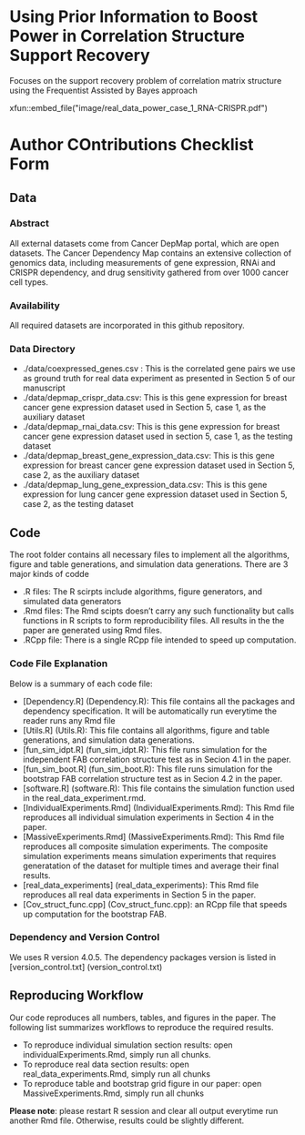# Using Prior Information to Boost Power in Correlation Structure Support Recovery
Focuses on the support recovery problem of correlation matrix structure using the Frequentist Assisted by Bayes approach

xfun::embed_file("image/real_data_power_case_1_RNA-CRISPR.pdf")

# Author COntributions Checklist Form

## Data

### Abstract
All external datasets come from Cancer DepMap portal, which are open datasets. The Cancer Dependency Map contains an extensive collection of genomics data, including measurements of gene expression, RNAi and CRISPR dependency, and drug sensitivity gathered from over 1000 cancer cell types.

### Availability
All required datasets are incorporated in this github repository. 

### Data Directory
* ./data/coexpressed_genes.csv : This is the correlated gene pairs we use as ground truth for real data experiment as presented in Section 5 of our manuscript
* ./data/depmap_crispr_data.csv: This is this gene expression for breast cancer gene expression dataset used in Section 5, case 1, as the auxiliary dataset
* ./data/depmap_rnai_data.csv: This is this gene expression for breast cancer gene expression dataset used in section 5, case 1, as the testing dataset
* ./data/depmap_breast_gene_expression_data.csv: This is this gene expression for breast cancer gene expression dataset used in Section 5, case 2, as the auxiliary dataset
* ./data/depmap_lung_gene_expression_data.csv: This is this gene expression for lung cancer gene expression dataset used in Section 5, case 2, as the testing dataset

## Code
The root folder contains all necessary files to implement all the algorithms, figure and table generations, and simulation data generations. There are 3 major kinds of codde
* .R files: The R scirpts include algorithms, figure generators, and simulated data generators
* .Rmd files: The Rmd scipts doesn’t carry any such functionality but calls functions in R scripts to form reproducibility files. All results in the the paper are generated using Rmd files.
* .RCpp file: There is a single RCpp file intended to speed up computation.

### Code File Explanation
Below is a summary of each code file:
* [Dependency.R] (Dependency.R): This file contains all the packages and dependency specification. It will be automatically run everytime the reader runs any Rmd file
* [Utils.R] (Utils.R): This file contains all algorithms, figure and table generations, and simulation data generations.
* [fun_sim_idpt.R] (fun_sim_idpt.R): This file runs simulation for the independent FAB correlation structure test as in Secion 4.1 in the paper.
* [fun_sim_boot.R] (fun_sim_boot.R): This file runs simulation for the bootstrap FAB correlation structure test as in Secion 4.2 in the paper.
* [software.R] (software.R): This file contains the simulation function used in the real_data_experiment.rmd. 
* [IndividualExperiments.Rmd] (IndividualExperiments.Rmd): This Rmd file reproduces all individual simulation experiments in Section 4 in the paper.
* [MassiveExperiments.Rmd] (MassiveExperiments.Rmd): This Rmd file reproduces all composite simulation experiments. The composite simulation experiments means simulation experiments that requires generatation of the dataset for multiple times and average their final results.
* [real_data_experiments] (real_data_experiments): This Rmd file reproduces all real data experiments in Section 5 in the paper.
* [Cov_struct_func.cpp] (Cov_struct_func.cpp): an RCpp file that speeds up computation for the bootstrap FAB.

### Dependency and Version Control
We uses R version 4.0.5. The dependency packages version is listed in [version_control.txt] (version_control.txt)

## Reproducing Workflow
Our code reproduces all numbers, tables, and figures in the paper. The following list summarizes workflows to reproduce the required results.
* To reproduce individual simulation section results: open individualExperiments.Rmd, simply run all chunks.
* To reproduce real data section results: open real_data_experiments.Rmd, simply run all chunks
* To reproduce table and bootstrap grid figure in our paper: open MassiveExperiments.Rmd, simply run all chunks

**Please note**: please restart R session and clear all output everytime run another Rmd file. Otherwise, results could be slightly different.
